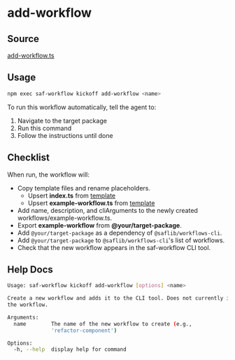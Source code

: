 # add-workflow

## Source

[add-workflow.ts](https://github.com/sderickson/saflib/blob/main/workflows/workflows/add-workflow.ts)

## Usage

```bash
npm exec saf-workflow kickoff add-workflow <name>
```

To run this workflow automatically, tell the agent to:

1. Navigate to the target package
2. Run this command
3. Follow the instructions until done

## Checklist

When run, the workflow will:

* Copy template files and rename placeholders.
  * Upsert **index.ts** from [template](https://github.com/sderickson/saflib/blob/main/workflows/workflows/add-workflow.templates/index.ts)
  * Upsert **example-workflow.ts** from [template](https://github.com/sderickson/saflib/blob/main/workflows/workflows/add-workflow.templates/template-file.ts)
* Add name, description, and cliArguments to the newly created workflows/example-workflow.ts.
* Export **example-workflow** from **@your/target-package**. 
* Add `@your/target-package` as a dependency of `@saflib/workflows-cli`.
* Add `@your/target-package` to `@saflib/workflows-cli`'s list of workflows. 
* Check that the new workflow appears in the saf-workflow CLI tool.


## Help Docs

```bash
Usage: saf-workflow kickoff add-workflow [options] <name>

Create a new workflow and adds it to the CLI tool. Does not currently implement
the workflow.

Arguments:
  name        The name of the new workflow to create (e.g.,
              'refactor-component')

Options:
  -h, --help  display help for command

```
